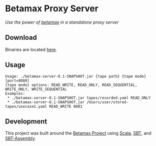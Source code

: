 # Betamax Proxy Server
*Use the power of [betamax](http://freeside.co/betamax/) in a standalone proxy server*

## Download
Binaries are located [here](bin).

## Usage
```
Usage: ./betamax-server-0.1-SNAPSHOT.jar {tape path} {tape mode} [port=8080]
{tape mode} options: READ_WRITE, READ_ONLY, READ_SEQUENTIAL, WRITE_ONLY, WRITE_SEQUENTIAL
Examples:
 * ./betamax-server-0.1-SNAPSHOT.jar tapes/recorded.yaml READ_ONLY
 * ./betamax-server-0.1-SNAPSHOT.jar /Users/user/stored-tapes/usecase1.yaml READ_WRITE 8081
```

## Development
This project was built around the [Betamax Project](https://github.com/robfletcher/betamax) using [Scala](http://www.scala-lang.org/), [SBT](https://github.com/sbt/sbt), and [SBT-Assembly](https://github.com/sbt/sbt-assembly).
